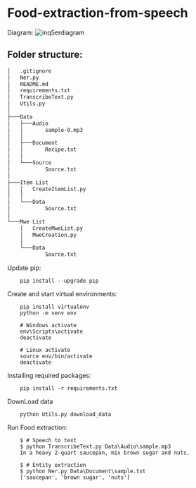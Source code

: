 # Food-extraction-from-speech
Diagram:
![inq5erdiagram](https://github.com/hautran7201/Food-extraction-from-speech/assets/100859592/f34cce0d-1c6e-4d5d-834c-9e649aa13c8c)


## Folder structure:
```bash
│   .gitignore
│   Ner.py
│   README.md
│   requirements.txt
│   TranscribeText.py
│   Utils.py
│
├───Data
│   ├───Audio
│   │       sample-0.mp3
│   │
│   ├───Document
│   │       Recipe.txt
│   │
│   └───Source
│           Source.txt
│
├───Item List
│   │   CreateItemList.py
│   │
│   └───Data
│           Source.txt
│
└───Mwe List
    │   CreateMweList.py
    │   MweCreation.py
    │
    └───Data
            Source.txt
```

Update pip:
```
    pip install --upgrade pip
```

Create and start virtual environments:
```
    pip install virtualenv
    python -m venv env
    
    # Windows activate
    env\Scripts\activate
    deactivate

    # Linux activate
    source env/bin/activate
    deactivate
```

Installing required packages:
```
    pip install -r requirements.txt
```
DownLoad data
```
    python Utils.py download_data
```

Run Food extraction:
```
    $ # Speech to text 
    $ python TranscribeText.py Data\Audio\sample.mp3
    In a heavy 2-quart saucepan, mix brown sugar and nuts.
        
    $ # Entity extraction
    $ python Ner.py Data\Document\sample.txt
    ['saucepan', 'brown sugar', 'nuts']
```


